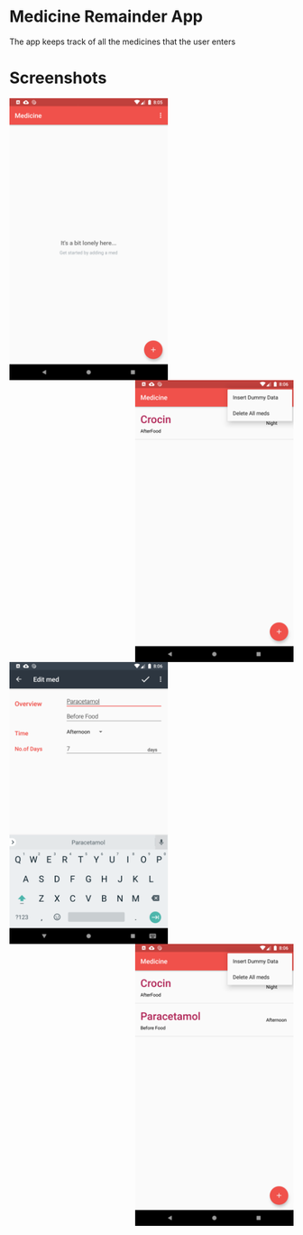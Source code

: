 Medicine Remainder App
===================================

The app keeps track of all the medicines that the user enters

**Screenshots**
====================================

<img src="Screenshots/Screeenshot1.png" height="500" align="left" >
<img src="Screenshots/Screeenshot3.png" height="500" align="right">
<img src="Screenshots/Screeenshot4.png" height="500" align="left">
<img src="Screenshots/Screeenshot5.png" height="500" align="right">



    
